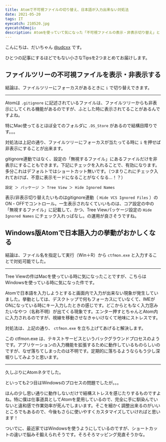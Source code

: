```yaml
---
title: Atomで不可視ファイルの切り替え、日本語が入力出来ない対処法
date: 2021-05-20
tags: IT
eyecatch: 210520.jpg
eyecatchEmoji:
description: Atomを使っていて気になった「不可視ファイルの表示・非表示切り替え」と「日本語入力時に確定するまで画面に反映されない件」の対処法
---
```


こんにちは、だいちゃん [@udcxx](https://twitter.com/udc_xx) です。

ひとつの記事にするほどでもない小さなTipsを2つまとめてお届けします。

## ファイルツリーの不可視ファイルを表示・非表示する

結論は、ファイルツリーにフォーカスがあるときに `i` で切り替えできます。

-----

Atomは `.gitignore` に記述されているファイルは、ファイルツリーからも非表示にしてくれる機能があるのですが、ふとした時に表示されてることがあるんですよね。

特にMac使ってるとほぼ全てのフォルダに `.DS_Store` があるので結構目障りです。。。

対処法は上記の通り、ファイルツリーにフォーカスが当たってる時に `i` を押せば非表示にすることが出来ます。

gitignore連動ではなく、設定の「無視するファイル」にあるファイルだけを非表示にすることもできます。下記にチェックを入れることで、有効になります。多分これはデフォルトではショートカット無いです。（つまりこれにチェック入れておけば、不意に表示モードになることがなくなる...！？）

```
設定 ＞ パッケージ ＞ Tree View ＞ Hide Ignored Names
```

表示/非表示切り替えたいものはgitignore連動（ `Hide VCS Ignored Files` ）のON・OFFでコントロール。一生表示されなくていいものは、コア設定の中の「無視するファイル」に記載して、かつ、Tree Viewパッケージ設定の `Hide Ignored Names` にチェック入れっぱなし。の運用が良さそうですね。



## Windows版Atomで日本語入力の挙動がおかしくなる

結論は、ファイル名を指定して実行（Win＋R）から `ctfmon.exe` と入力することで対処可能でした。

-----

Tree Viewの件はMacを使っている時に気になったことですが、こちらはWindowsを使っている時に気になった件です。

Atomで日本語を入力しようとすると画面内で入力が出来ない現象が発生していました。挙動としては、デスクトップで何もフォーカスにていなくて、IMEがONになっている時にキー入力したときの感じです。どこからともなく入力窓みたいなやつ（名称不明）が出てくる現象です。エンター押すとちゃんとAtom内に入力されるのですが、視線を移動させなきゃいけなくて地味にストレスです。

対処法は、上記の通り、 `ctfmon.exe` を立ち上げてあげると解決します。

この ctfmon.exe は、テキストサービスというバックグラウンドプロセスのようです。アプリケーションの入力機能を拡張するために動作しているものらしいのですが、なぜ落ちてしまったのは不明です。定期的に落ちるようならもう少し深堀りしてみようと思います。



-----

久しぶりにAtomネタでした。

といっても2つ目はWindowsのプロセスの問題でしたが。。。

ほんの少し思い通りに動作しないだけで結構ストレスを感じたりするものですよね。特に僕は仕事道具としてAtomを愛用しているので、完全に手に馴染んでいないと違和感で作業効率が死んでしまいます。そこを細かく調整出来るのがいいところでもあるので、今後もさらに使いやすくカスタマイズしていければと思います！

ついでに、最近家ではWindowsを使うようにしているのですが、ショートカットの違いで脳みそ鍛えられそうです。そろそろマッピング見直そうかな。
